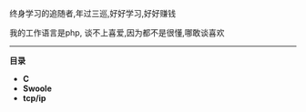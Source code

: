 终身学习的追随者,年过三巡,好好学习,好好赚钱

我的工作语言是php, 谈不上喜爱,因为都不是很懂,哪敢谈喜欢

---------

**目录**
- **C**
- **Swoole**
- **tcp/ip**
